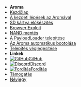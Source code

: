 - **Aroma**
- [Kezdőlap](../introduction)
- [A kezdeti lépések az Aromával](getting-started)
- [SD kártya előkészítés](sd-preparation)
- [Browser Exploit](browser-exploit)
- [NAND mentés](nand-backup)
- [A PayloadLoader telepítése](installing-payloadloader)
- [Az Aroma automatikus bootolása](autobooting)
- [Telepítés véglegesítése](finalizing-setup)
- **Linkek**
- [![GitHub](https://icongr.am/simple/github.svg?color=808080&size=16)GitHub](https://github.com/hacks-guide/Guide-WiiU)
- [![Discord](https://icongr.am/simple/discord.svg?colored&size=16)Discord](https://discord.gg/C29hYvh)
- [![Fordítás](https://icongr.am/material/translate.svg?color=808080&size=16)Fordítás](https://hacks-guide.crowdin.com/u/projects/10)
- [Támogatás](../donations)
- [Névjegy](../about)
